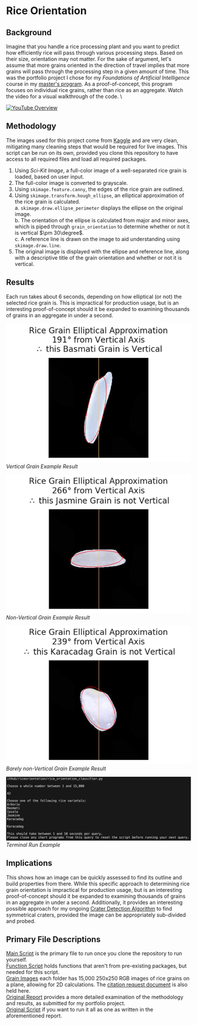 # Rice Orientation

## Background
Imagine that you handle a rice processing plant and you want to predict how efficiently rice will pass through various processing steps. Based on their size, orientation may not matter. For the sake of argument, let's assume that more grains oriented in the direction of travel implies that more grains will pass through the processing step in a given amount of time. This was the portfolio project I chose for my _Foundations of Artificial Intelligence_ course in my [master's program](https://csuglobal.edu/academic-programs/graduate-degrees/masters-science-degree-artificial-intelligence-machine-learning). As a proof-of-concept, this program focuses on individual rice grains, rather than rice as an aggregate. Watch the video for a visual walkthrough of the code. \

[![YouTube Overview](https://youtu.be/bubHMERXhPw)](https://youtu.be/bubHMERXhPw)

## Methodology
The images used for this project come from [Kaggle](https://www.kaggle.com/datasets/muratkokludataset/rice-image-dataset) and are very clean, mitigating many cleaning steps that would be required for live images. This script can be run on its own, provided you clone this repository to have access to all required files and load all required packages.

1. Using _Sci-Kit Image_, a full-color image of a well-separated rice grain is loaded, based on user input.
2. The full-color image is converted to grayscale.
3. Using `skimage.feature.canny`, the edges of the rice grain are outlined.
4. Using `skimage.transform.hough_ellipse`, an elliptical approximation of the rice grain is calculated. \
    a. `skimage.draw.ellipse_perimeter` displays the ellipse on the original image. \
    b. The orientation of the ellipse is calculated from major and minor axes, which is piped through `grain_orientation` to determine whether or not it is vertical $\pm 30\degree$. \
	c. A reference line is drawn on the image to aid understanding using `skimage.draw.line`. 
5. The original image is displayed with the ellipse and reference line, along with a descriptive title of the grain orientation and whether or not it is vertical.


## Results
Each run takes about 6 seconds, depending on how elliptical (or not) the selected rice grain is. This is impractical for production usage, but is an interesting proof-of-concept should it be expanded to examining thousands of grains in an aggregate in under a second.


![Vertical Grain Example](https://github.com/davidmvermillion/riceorientation/blob/main/Results/Basmati_1.png)\
*Vertical Grain Example Result*
 
 
![Non-Vertical Grain Example](https://github.com/davidmvermillion/riceorientation/blob/main/Results/Jasmine_1.png) \
 *Non-Vertical Grain Example Result*
   
   
   
![Barely non-Vertical Grain Example](https://github.com/davidmvermillion/riceorientation/blob/main/Results/Karacadag_10.png) \
*Barely non-Vertical Grain Example Result*
 
 
 
![Terminal Run Example](https://github.com/davidmvermillion/riceorientation/blob/working/Results/Terminal%20Sample.png) 
*Terminal Run Example*

## Implications
This shows how an image can be quickly assessed to find its outline and build properties from there. While this specific approach to determining rice grain orientation is impractical for production usage, but is an interesting proof-of-concept should it be expanded to examining thousands of grains in an aggregate in under a second. Additionally, it provides an interesting possible approach for my ongoing [Crater Detection Algorithm](https://github.com/davidmvermillion/MarsComputerVision) to find symmetrical craters, provided the image can be appropriately sub-divided and probed.

## Primary File Descriptions
[Main Script](https://github.com/davidmvermillion/riceorientation/blob/working/rice_orientation_classifier.py) is the primary file to run once you clone the repository to run yourself. \
[Function Script](https://github.com/davidmvermillion/riceorientation/blob/working/functions.py) holds functions that aren't from pre-existing packages, but needed for this script. \
[Grain Images](https://github.com/davidmvermillion/riceorientation/tree/working/Rice_Image_Dataset) each folder has 15,000 250x250 RGB images of rice grains on a plane, allowing for 2D calculations. The [citation request document](https://github.com/davidmvermillion/riceorientation/blob/working/Rice_Image_Dataset/Rice_Citation_Request.txt) is also held here. \
[Original Report](https://github.com/davidmvermillion/riceorientation/blob/main/Results/CSC510_Module8_Portfolio_Vermillion_David_Itr2.pdf) provides a more detailed examination of the methodology and results, as submitted for my portfolio project. \
[Original Script](https://github.com/davidmvermillion/riceorientation/blob/working/rice_orientation_classifier_original_script.py) if you want to run it all as one as written in the aforementioned report.
